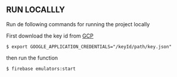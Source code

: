 ## RUN LOCALLLY

Run de following commands for running the project locally

First download the key id from [GCP](https://console.cloud.google.com/iam-admin/serviceaccounts)
```
$ export GOOGLE_APPLICATION_CREDENTIALS="/keyId/path/key.json"
```
then run the function
```
$ firebase emulators:start
```